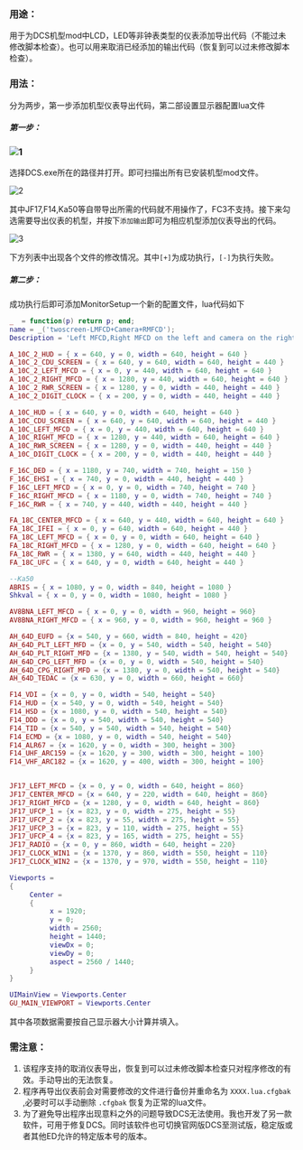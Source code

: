 ### 用途：

用于为DCS机型mod中LCD，LED等非钟表类型的仪表添加导出代码（不能过未修改脚本检查）。也可以用来取消已经添加的输出代码（恢复到可以过未修改脚本检查）。



### 用法：

分为两步，第一步添加机型仪表导出代码，第二部设置显示器配置lua文件

##### 第一步：

### ![1](https://github.com/c4p74ln/DCS-MFCD-export/tree/main/img/1.png)

选择DCS.exe所在的路径并打开。即可扫描出所有已安装机型mod文件。

![2](https://github.com/c4p74ln/DCS-MFCD-export/tree/main/img/2.png)

其中JF17,F14,Ka50等自带导出所需的代码就不用操作了，FC3不支持。接下来勾选需要导出仪表的机型，并按下`添加输出`即可为相应机型添加仪表导出的代码。

![3](https://github.com/c4p74ln/DCS-MFCD-export/tree/main/img/3.png)

下方列表中出现各个文件的修改情况。其中`[+]`为成功执行，`[-]`为执行失败。

##### 第二步：

成功执行后即可添加MonitorSetup一个新的配置文件，lua代码如下

```lua
_  = function(p) return p; end;
name = _('twoscreen-LMFCD+Camera+RMFCD');
Description = 'Left MFCD,Right MFCD on the left and camera on the right'

A_10C_2_HUD = { x = 640, y = 0, width = 640, height = 640 }
A_10C_2_CDU_SCREEN = { x = 640, y = 640, width = 640, height = 440 }
A_10C_2_LEFT_MFCD = { x = 0, y = 440, width = 640, height = 640 }
A_10C_2_RIGHT_MFCD = { x = 1280, y = 440, width = 640, height = 640 }
A_10C_2_RWR_SCREEN = { x = 1280, y = 0, width = 440, height = 440 }
A_10C_2_DIGIT_CLOCK = { x = 200, y = 0, width = 440, height = 440 }

A_10C_HUD = { x = 640, y = 0, width = 640, height = 640 }
A_10C_CDU_SCREEN = { x = 640, y = 640, width = 640, height = 440 }
A_10C_LEFT_MFCD = { x = 0, y = 440, width = 640, height = 640 }
A_10C_RIGHT_MFCD = { x = 1280, y = 440, width = 640, height = 640 }
A_10C_RWR_SCREEN = { x = 1280, y = 0, width = 440, height = 440 }
A_10C_DIGIT_CLOCK = { x = 200, y = 0, width = 440, height = 440 }

F_16C_DED = { x = 1180, y = 740, width = 740, height = 150 }
F_16C_EHSI = { x = 740, y = 0, width = 440, height = 440 }
F_16C_LEFT_MFCD = { x = 0, y = 0, width = 740, height = 740 }
F_16C_RIGHT_MFCD = { x = 1180, y = 0, width = 740, height = 740 }
F_16C_RWR = { x = 740, y = 440, width = 440, height = 440 }

FA_18C_CENTER_MFCD = { x = 640, y = 440, width = 640, height = 640 }
FA_18C_IFEI = { x = 0, y = 640, width = 640, height = 440 }
FA_18C_LEFT_MFCD = { x = 0, y = 0, width = 640, height = 640 }
FA_18C_RIGHT_MFCD = { x = 1280, y = 0, width = 640, height = 640 }
FA_18C_RWR = { x = 1380, y = 640, width = 440, height = 440 }
FA_18C_UFC = { x = 640, y = 0, width = 640, height = 440 }

--Ka50
ABRIS = { x = 1080, y = 0, width = 840, height = 1080 }
Shkval = { x = 0, y = 0, width = 1080, height = 1080 }

AV8BNA_LEFT_MFCD = { x = 0, y = 0, width = 960, height = 960}
AV8BNA_RIGHT_MFCD = { x = 960, y = 0, width = 960, height = 960 }

AH_64D_EUFD = {x = 540, y = 660, width = 840, height = 420}
AH_64D_PLT_LEFT_MFD = {x = 0, y = 540, width = 540, height = 540}
AH_64D_PLT_RIGHT_MFD = {x = 1380, y = 540, width = 540, height = 540}
AH_64D_CPG_LEFT_MFD = {x = 0, y = 0, width = 540, height = 540}
AH_64D_CPG_RIGHT_MFD = {x = 1380, y = 0, width = 540, height = 540}
AH_64D_TEDAC = {x = 630, y = 0, width = 660, height = 660}

F14_VDI = {x = 0, y = 0, width = 540, height = 540}
F14_HUD = {x = 540, y = 0, width = 540, height = 540}
F14_HSD = {x = 1080, y = 0, width = 540, height = 540}
F14_DDD = {x = 0, y = 540, width = 540, height = 540}
F14_TID = {x = 540, y = 540, width = 540, height = 540}
F14_ECMD = {x = 1080, y = 0, width = 540, height = 540}
F14_ALR67 = {x = 1620, y = 0, width = 300, height = 300}
F14_UHF_ARC159 = {x = 1620, y = 300, width = 300, height = 100}
F14_VHF_ARC182 = {x = 1620, y = 400, width = 300, height = 100}


JF17_LEFT_MFCD = {x = 0, y = 0, width = 640, height = 860}
JF17_CENTER_MFCD = {x = 640, y = 220, width = 640, height = 860}
JF17_RIGHT_MFCD = {x = 1280, y = 0, width = 640, height = 860}
JF17_UFCP_1 = {x = 823, y = 0, width = 275, height = 55}
JF17_UFCP_2 = {x = 823, y = 55, width = 275, height = 55}
JF17_UFCP_3 = {x = 823, y = 110, width = 275, height = 55}
JF17_UFCP_4 = {x = 823, y = 165, width = 275, height = 55}
JF17_RADIO = {x = 0, y = 860, width = 640, height = 220}
JF17_CLOCK_WIN1 = {x = 1370, y = 860, width = 550, height = 110}
JF17_CLOCK_WIN2 = {x = 1370, y = 970, width = 550, height = 110}

Viewports =
{
     Center =
     {
          x = 1920;
          y = 0;
          width = 2560;
          height = 1440;
          viewDx = 0;
          viewDy = 0;
          aspect = 2560 / 1440;
     }
}

UIMainView = Viewports.Center
GU_MAIN_VIEWPORT = Viewports.Center
```

其中各项数据需要按自己显示器大小计算并填入。

### 需注意：

1. 该程序支持的取消仪表导出，恢复到可以过未修改脚本检查只对程序修改的有效。手动导出的无法恢复。
2. 程序再导出仪表前会对需要修改的文件进行备份并重命名为 `XXXX.lua.cfgbak` ,必要时可以手动删除 `.cfgbak` 恢复为正常的lua文件。
3. 为了避免导出程序出现意料之外的问题导致DCS无法使用。我也开发了另一款软件，可用于修复DCS。同时该软件也可切换官网版DCS至测试版，稳定版或者其他ED允许的特定版本号的版本。
